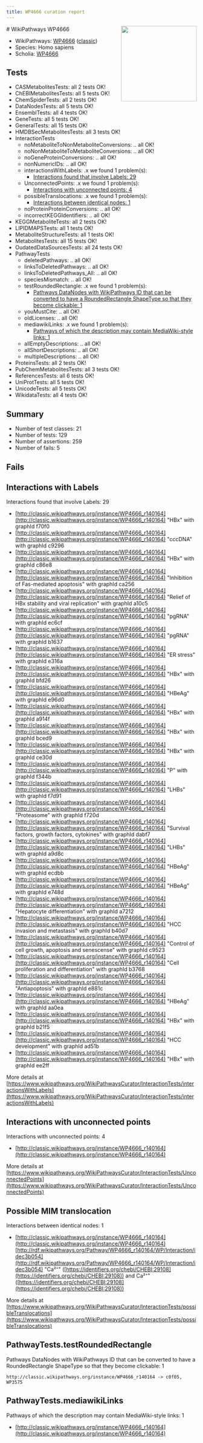 ```yaml
---
title: WP4666 curation report
---
```


<img style="float: right; width: 200px" src="https://upload.wikimedia.org/wikipedia/commons/thumb/8/83/Wplogo_with_text_500.png/640px-Wplogo_with_text_500.png" />
# WikiPathways WP4666

* WikiPathways: [WP4666](https://wikipathways.org/pathways/WP4666) ([classic](https://classic.wikipathways.org/instance/WP4666))
* Species: Homo sapiens
* Scholia: [WP4666](https://scholia.toolforge.org/wikipathways/WP4666)
## Tests
* CASMetabolitesTests: all 2 tests OK!
* ChEBIMetabolitesTests: all 5 tests OK!
* ChemSpiderTests: all 2 tests OK!
* DataNodesTests: all 5 tests OK!
* EnsemblTests: all 4 tests OK!
* GeneTests: all 5 tests OK!
* GeneralTests: all 15 tests OK!
* HMDBSecMetabolitesTests: all 3 tests OK!
* InteractionTests
    * noMetaboliteToNonMetaboliteConversions: .. all OK!
    * noNonMetaboliteToMetaboliteConversions: .. all OK!
    * noGeneProteinConversions: .. all OK!
    * nonNumericIDs: .. all OK!
    * interactionsWithLabels: .x we found 1 problem(s):
        * [Interactions found that involve Labels: 29](#fe97a8e0)
    * UnconnectedPoints: .x we found 1 problem(s):
        * [Interactions with unconnected points: 4](#35a61adc)
    * possibleTranslocations: .x we found 1 problem(s):
        * [Interactions between identical nodes: 1](#1c118206)
    * noProteinProteinConversions: .. all OK!
    * incorrectKEGGIdentifiers: .. all OK!
* KEGGMetaboliteTests: all 2 tests OK!
* LIPIDMAPSTests: all 1 tests OK!
* MetaboliteStructureTests: all 1 tests OK!
* MetabolitesTests: all 15 tests OK!
* OudatedDataSourcesTests: all 24 tests OK!
* PathwayTests
    * deletedPathways: .. all OK!
    * linksToDeletedPathways: .. all OK!
    * linksToDeletedPathways_All: .. all OK!
    * speciesMismatch: .. all OK!
    * testRoundedRectangle: .x we found 1 problem(s):
        * [Pathways DataNodes with WikiPathways ID that can be converted to have a RoundedRectangle ShapeType so that they become clickable: 1](#16e17db)
    * youMustCite: .. all OK!
    * oldLicenses: .. all OK!
    * mediawikiLinks: .x we found 1 problem(s):
        * [Pathways of which the description may contain MediaWiki-style links: 1](#da69cf45)
    * allEmptyDescriptions: .. all OK!
    * allShortDescriptions: .. all OK!
    * multipleDescriptions: .. all OK!
* ProteinsTests: all 2 tests OK!
* PubChemMetabolitesTests: all 3 tests OK!
* ReferencesTests: all 6 tests OK!
* UniProtTests: all 5 tests OK!
* UnicodeTests: all 5 tests OK!
* WikidataTests: all 4 tests OK!


## Summary

* Number of test classes: 21
* Number of tests: 129
* Number of assertions: 259
* Number of fails: 5

## Fails

<a name="fe97a8e0" />

## Interactions with Labels

Interactions found that involve Labels: 29

* [http://classic.wikipathways.org/instance/WP4666_r140164](http://classic.wikipathways.org/instance/WP4666_r140164) "HBx" with graphId f70f0
* [http://classic.wikipathways.org/instance/WP4666_r140164](http://classic.wikipathways.org/instance/WP4666_r140164) "cccDNA" with graphId c9296
* [http://classic.wikipathways.org/instance/WP4666_r140164](http://classic.wikipathways.org/instance/WP4666_r140164) "HBx" with graphId c86e8
* [http://classic.wikipathways.org/instance/WP4666_r140164](http://classic.wikipathways.org/instance/WP4666_r140164) "Inhibition of 
Fas-mediated apoptosis" with graphId ca256
* [http://classic.wikipathways.org/instance/WP4666_r140164](http://classic.wikipathways.org/instance/WP4666_r140164) "Relief of HBx stability
and viral replication" with graphId a10c5
* [http://classic.wikipathways.org/instance/WP4666_r140164](http://classic.wikipathways.org/instance/WP4666_r140164) "pgRNA" with graphId ec6cf
* [http://classic.wikipathways.org/instance/WP4666_r140164](http://classic.wikipathways.org/instance/WP4666_r140164) "pgRNA" with graphId b1637
* [http://classic.wikipathways.org/instance/WP4666_r140164](http://classic.wikipathways.org/instance/WP4666_r140164) "ER stress" with graphId e316a
* [http://classic.wikipathways.org/instance/WP4666_r140164](http://classic.wikipathways.org/instance/WP4666_r140164) "HBx" with graphId bfd26
* [http://classic.wikipathways.org/instance/WP4666_r140164](http://classic.wikipathways.org/instance/WP4666_r140164) "HBeAg" with graphId e96d0
* [http://classic.wikipathways.org/instance/WP4666_r140164](http://classic.wikipathways.org/instance/WP4666_r140164) "HBx" with graphId a914f
* [http://classic.wikipathways.org/instance/WP4666_r140164](http://classic.wikipathways.org/instance/WP4666_r140164) "HBx" with graphId bced9
* [http://classic.wikipathways.org/instance/WP4666_r140164](http://classic.wikipathways.org/instance/WP4666_r140164) "HBx" with graphId ce30d
* [http://classic.wikipathways.org/instance/WP4666_r140164](http://classic.wikipathways.org/instance/WP4666_r140164) "P" with graphId f344b
* [http://classic.wikipathways.org/instance/WP4666_r140164](http://classic.wikipathways.org/instance/WP4666_r140164) "LHBs" with graphId f7d91
* [http://classic.wikipathways.org/instance/WP4666_r140164](http://classic.wikipathways.org/instance/WP4666_r140164) "Proteasome" with graphId f720d
* [http://classic.wikipathways.org/instance/WP4666_r140164](http://classic.wikipathways.org/instance/WP4666_r140164) "Survival factors,
growth factors,
cytokines" with graphId dabf7
* [http://classic.wikipathways.org/instance/WP4666_r140164](http://classic.wikipathways.org/instance/WP4666_r140164) "LHBs" with graphId a9d8c
* [http://classic.wikipathways.org/instance/WP4666_r140164](http://classic.wikipathways.org/instance/WP4666_r140164) "HBeAg" with graphId ecdbb
* [http://classic.wikipathways.org/instance/WP4666_r140164](http://classic.wikipathways.org/instance/WP4666_r140164) "HBeAg" with graphId e748d
* [http://classic.wikipathways.org/instance/WP4666_r140164](http://classic.wikipathways.org/instance/WP4666_r140164) "Hepatocyte differentiation" with graphId a7212
* [http://classic.wikipathways.org/instance/WP4666_r140164](http://classic.wikipathways.org/instance/WP4666_r140164) "HCC invasion and metastasis" with graphId b40d7
* [http://classic.wikipathways.org/instance/WP4666_r140164](http://classic.wikipathways.org/instance/WP4666_r140164) "Control of cell growth,
apoptosis and senescense" with graphId c9523
* [http://classic.wikipathways.org/instance/WP4666_r140164](http://classic.wikipathways.org/instance/WP4666_r140164) "Cell proliferation
and differentiation" with graphId b3768
* [http://classic.wikipathways.org/instance/WP4666_r140164](http://classic.wikipathways.org/instance/WP4666_r140164) "Antiapoptosis" with graphId e881c
* [http://classic.wikipathways.org/instance/WP4666_r140164](http://classic.wikipathways.org/instance/WP4666_r140164) "HBeAg" with graphId aa0ea
* [http://classic.wikipathways.org/instance/WP4666_r140164](http://classic.wikipathways.org/instance/WP4666_r140164) "HBx" with graphId b21f5
* [http://classic.wikipathways.org/instance/WP4666_r140164](http://classic.wikipathways.org/instance/WP4666_r140164) "HCC development" with graphId ad51b
* [http://classic.wikipathways.org/instance/WP4666_r140164](http://classic.wikipathways.org/instance/WP4666_r140164) "HBx" with graphId ee2ff


More details at [https://www.wikipathways.org/WikiPathwaysCurator/InteractionTests/interactionsWithLabels](https://www.wikipathways.org/WikiPathwaysCurator/InteractionTests/interactionsWithLabels)

<a name="35a61adc" />

## Interactions with unconnected points

Interactions with unconnected points: 4

* [http://classic.wikipathways.org/instance/WP4666_r140164](http://classic.wikipathways.org/instance/WP4666_r140164)


More details at [https://www.wikipathways.org/WikiPathwaysCurator/InteractionTests/UnconnectedPoints](https://www.wikipathways.org/WikiPathwaysCurator/InteractionTests/UnconnectedPoints)

<a name="1c118206" />

## Possible MIM translocation

Interactions between identical nodes: 1

* [http://classic.wikipathways.org/instance/WP4666_r140164](http://classic.wikipathways.org/instance/WP4666_r140164) [http://rdf.wikipathways.org/Pathway/WP4666_r140164/WP/Interaction/idec3b054](http://rdf.wikipathways.org/Pathway/WP4666_r140164/WP/Interaction/idec3b054) "Ca²⁺" ([https://identifiers.org/chebi/CHEBI:29108](https://identifiers.org/chebi/CHEBI:29108)) and 
Ca²⁺" ([https://identifiers.org/chebi/CHEBI:29108](https://identifiers.org/chebi/CHEBI:29108))


More details at [https://www.wikipathways.org/WikiPathwaysCurator/InteractionTests/possibleTranslocations](https://www.wikipathways.org/WikiPathwaysCurator/InteractionTests/possibleTranslocations)

<a name="16e17db" />

## PathwayTests.testRoundedRectangle

Pathways DataNodes with WikiPathways ID that can be converted to have a RoundedRectangle ShapeType so that they become clickable: 1
```
http://classic.wikipathways.org/instance/WP4666_r140164 -> c0f05, WP3575
 ```

<a name="da69cf45" />

## PathwayTests.mediawikiLinks

Pathways of which the description may contain MediaWiki-style links: 1

* [http://classic.wikipathways.org/instance/WP4666_r140164](http://classic.wikipathways.org/instance/WP4666_r140164)

